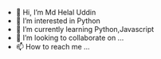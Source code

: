 - 👋 Hi, I’m Md Helal Uddin
- 👀 I’m interested in Python
- 🌱 I’m currently learning Python,Javascript
- 💞️ I’m looking to collaborate on ...
- 📫 How to reach me ...

<!---
md-helal-uddin/md-helal-uddin is a ✨ special ✨ repository because its `README.md` (this file) appears on your GitHub profile.
You can click the Preview link to take a look at your changes.
--->
